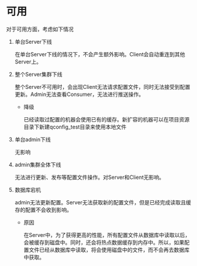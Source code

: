 # 可用

对于可用方面，考虑如下情况

1. 单台Server下线

   在单台Server下线的情况下，不会产生额外影响。Client会自动重连到其他Server上。

2. 整个Server集群下线

   整个Server不可用时，会出现Client无法请求配置文件，同时无法接受到配置更新。Admin无法查看Consumer，无法进行推送操作。

   - 降级

     已经读取过配置的机器会使用已有的缓存。新扩容的机器可以在项目资源目录下新建qconfig_test目录来使用本地文件

3. 单台admin下线

   无影响

4. admin集群全体下线

   无法进行更新、发布等配置文件操作。对Server和Client无影响。

5. 数据库宕机

   admin无法更新配置。Server无法获取新的配置文件，但是已经完成读取且缓存的配置不会收到影响。

   - 原因

     在Server中，为了获得更高的性能，所有配置文件从数据库中读取以后，会被缓存到磁盘中。同时，还会将热点数据缓存到内存中。所以，如果配置文件已经从数据库中读取，将会使用磁盘中的文件，而不会再去数据库中获取。